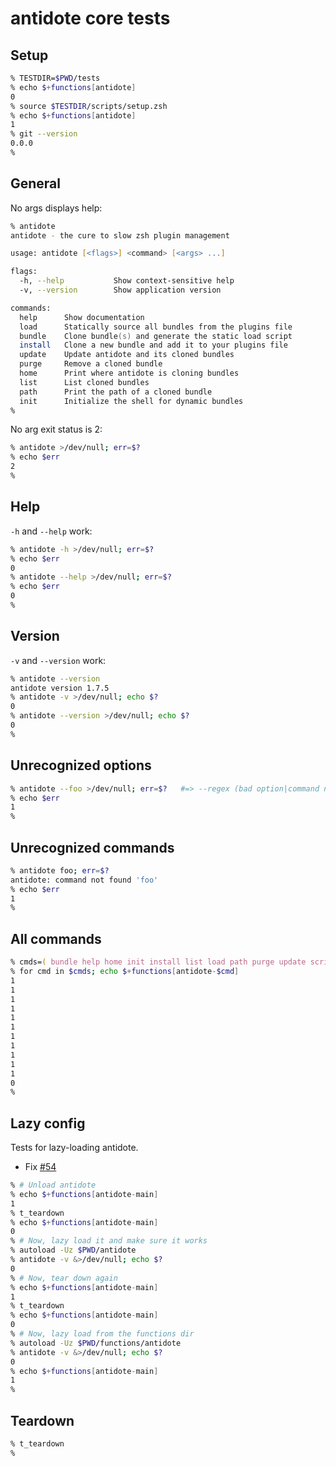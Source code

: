 # antidote core tests

## Setup

```zsh
% TESTDIR=$PWD/tests
% echo $+functions[antidote]
0
% source $TESTDIR/scripts/setup.zsh
% echo $+functions[antidote]
1
% git --version
0.0.0
%
```

## General

No args displays help:

```zsh
% antidote
antidote - the cure to slow zsh plugin management

usage: antidote [<flags>] <command> [<args> ...]

flags:
  -h, --help           Show context-sensitive help
  -v, --version        Show application version

commands:
  help      Show documentation
  load      Statically source all bundles from the plugins file
  bundle    Clone bundle(s) and generate the static load script
  install   Clone a new bundle and add it to your plugins file
  update    Update antidote and its cloned bundles
  purge     Remove a cloned bundle
  home      Print where antidote is cloning bundles
  list      List cloned bundles
  path      Print the path of a cloned bundle
  init      Initialize the shell for dynamic bundles
%
```

No arg exit status is 2:

```zsh
% antidote >/dev/null; err=$?
% echo $err
2
%
```

## Help

`-h` and `--help` work:

```zsh
% antidote -h >/dev/null; err=$?
% echo $err
0
% antidote --help >/dev/null; err=$?
% echo $err
0
%
```

## Version

`-v` and `--version` work:

```zsh
% antidote --version
antidote version 1.7.5
% antidote -v >/dev/null; echo $?
0
% antidote --version >/dev/null; echo $?
0
%
```

## Unrecognized options

```zsh
% antidote --foo >/dev/null; err=$?   #=> --regex (bad option|command not found)
% echo $err
1
%
```

## Unrecognized commands

```zsh
% antidote foo; err=$?
antidote: command not found 'foo'
% echo $err
1
%
```

## All commands

```zsh
% cmds=( bundle help home init install list load path purge update script null )
% for cmd in $cmds; echo $+functions[antidote-$cmd]
1
1
1
1
1
1
1
1
1
1
1
0
%
```

## Lazy config

Tests for lazy-loading antidote.

- Fix [#54](https://github.com/mattmc3/antidote/issues/54)

```zsh
% # Unload antidote
% echo $+functions[antidote-main]
1
% t_teardown
% echo $+functions[antidote-main]
0
% # Now, lazy load it and make sure it works
% autoload -Uz $PWD/antidote
% antidote -v &>/dev/null; echo $?
0
% # Now, tear down again
% echo $+functions[antidote-main]
1
% t_teardown
% echo $+functions[antidote-main]
0
% # Now, lazy load from the functions dir
% autoload -Uz $PWD/functions/antidote
% antidote -v &>/dev/null; echo $?
0
% echo $+functions[antidote-main]
1
%
```

## Teardown

```zsh
% t_teardown
%
```
